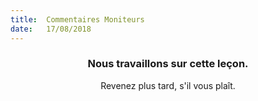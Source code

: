 ```yaml
---
title:  Commentaires Moniteurs
date:   17/08/2018
---
```


### <center>Nous travaillons sur cette leçon.</center>
<center>Revenez plus tard, s'il vous plaît.</center>